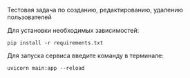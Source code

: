 Тестовая задача по созданию, редактированию, удалению пользователей

Для установки необходимых зависимостей:

    pip install -r requirements.txt

Для запуска сервиса введите команду в терминале:

    uvicorn main:app --reload
